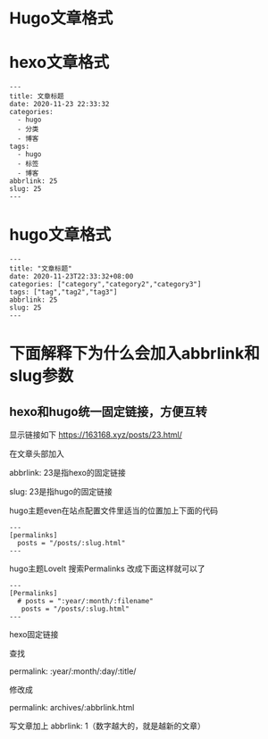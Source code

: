 # Hugo文章格式

#  hexo文章格式
```
---
title: 文章标题
date: 2020-11-23 22:33:32
categories:
  - hugo
  - 分类
  - 博客
tags:
  - hugo
  - 标签
  - 博客
abbrlink: 25
slug: 25
---

```

# hugo文章格式
```
---
title: "文章标题"
date: 2020-11-23T22:33:32+08:00
categories: ["category","category2","category3"]
tags: ["tag","tag2","tag3"]
abbrlink: 25
slug: 25
---
```
# 下面解释下为什么会加入abbrlink和slug参数

## hexo和hugo统一固定链接，方便互转
显示链接如下
https://163168.xyz/posts/23.html/

在文章头部加入

abbrlink: 23是指hexo的固定链接

slug: 23是指hugo的固定链接

hugo主题even在站点配置文件里适当的位置加上下面的代码

```
---
[permalinks]
  posts = "/posts/:slug.html"
---
```
hugo主题LoveIt 搜索Permalinks 改成下面这样就可以了
```
---
[Permalinks]
  # posts = ":year/:month/:filename"
   posts = "/posts/:slug.html"
---
```
hexo固定链接

查找 

permalink: :year/:month/:day/:title/

修改成

permalink: archives/:abbrlink.html 

写文章加上 abbrlink: 1（数字越大的，就是越新的文章）




